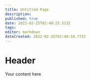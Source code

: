```yaml
---
title: Untitled Page
description: 
published: true
date: 2022-02-25T02:40:23.513Z
tags: 
editor: markdown
dateCreated: 2022-02-25T02:40:18.772Z
---
```


# Header
Your content here